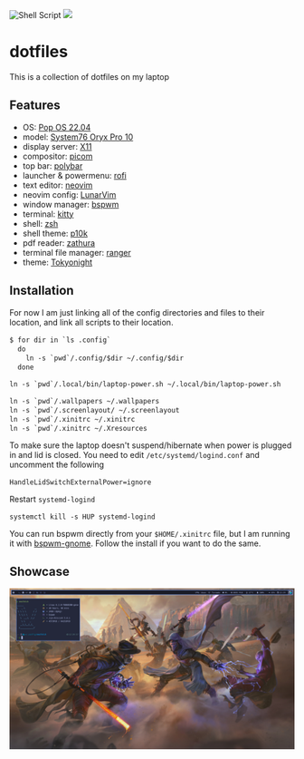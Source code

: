 ![Shell Script](https://img.shields.io/badge/shell_script-%23121011.svg) 
![](https://img.shields.io/github/last-commit/nhudson/dotfiles)

# dotfiles

This is a collection of dotfiles on my laptop

## Features
- OS: [Pop OS 22.04](https://pop.system76.com/)
- model: [System76 Oryx Pro 10](https://system76.com/laptops/oryx)
- display server: [X11](https://www.x.org/wiki/)
- compositor: [picom](https://github.com/yshui/picom)
- top bar: [polybar](https://github.com/polybar/polybar)
- launcher & powermenu: [rofi](https://github.com/davatorium/rofi)
- text editor: [neovim](https://neovim.io/)
- neovim config: [LunarVim](https://github.com/nhudson/lvim)
- window manager: [bspwm](https://github.com/baskerville/bspwm)
- terminal: [kitty](https://github.com/kovidgoyal/kitty)
- shell: [zsh](https://www.zsh.org/)
- shell theme: [p10k](https://github.com/romkatv/powerlevel10k)
- pdf reader: [zathura](https://pwmt.org/projects/zathura/)
- terminal file manager: [ranger](https://github.com/ranger/ranger)
- theme: [Tokyonight](https://github.com/folke/tokyonight.nvim)

## Installation

For now I am just linking all of the config directories and files to their 
location, and link all scripts to their location.

```shell
$ for dir in `ls .config`
  do
    ln -s `pwd`/.config/$dir ~/.config/$dir
  done
```

```shell
ln -s `pwd`/.local/bin/laptop-power.sh ~/.local/bin/laptop-power.sh
```

```shell
ln -s `pwd`/.wallpapers ~/.wallpapers
ln -s `pwd`/.screenlayout/ ~/.screenlayout
ln -s `pwd`/.xinitrc ~/.xinitrc
ln -s `pwd`/.xinitrc ~/.Xresources
```

To make sure the laptop doesn't suspend/hibernate when power is plugged in and
lid is closed. You need to edit `/etc/systemd/logind.conf` and uncomment the
following

```shell
HandleLidSwitchExternalPower=ignore
```

Restart `systemd-logind`

```shell
systemctl kill -s HUP systemd-logind
```

You can run bspwm directly from your `$HOME/.xinitrc` file, but I am running it
with [bspwm-gnome](https://github.com/simrat39/bspwm-gnome).  Follow the install
if you want to do the same.

## Showcase

![screenshot](/img/screenshot.png)
